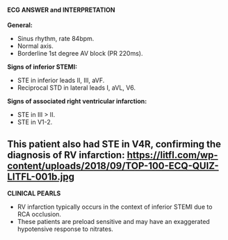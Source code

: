 #### ECG ANSWER and INTERPRETATION

**General:**
* Sinus rhythm, rate 84bpm. 
* Normal axis. 
* Borderline 1st degree AV block (PR 220ms).

**Signs of inferior STEMI:**
* STE in inferior leads II, III, aVF. 
* Reciprocal STD in lateral leads I, aVL, V6. 

**Signs of associated right ventricular infarction:**
* STE in III > II. 
* STE in V1-2. 

This patient also had STE in V4R, confirming the diagnosis of RV infarction:
<https://litfl.com/wp-content/uploads/2018/09/TOP-100-ECQ-QUIZ-LITFL-001b.jpg>
---------------

**CLINICAL PEARLS**
* RV infarction typically occurs in the context of inferior STEMI due to RCA occlusion. 
* These patients are preload sensitive and may have an exaggerated hypotensive response to nitrates. 
